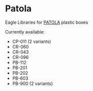 # Patola
Eagle Libraries for [PATOLA](https://www.patola.com.br/) plastic boxes

Currently available:
- CP-011 (2 variants)
- CR-060
- CR-043
- CR-096
- PB-112
- PB-201
- PB-202
- PB-603
- PB-900 (2 variants)
